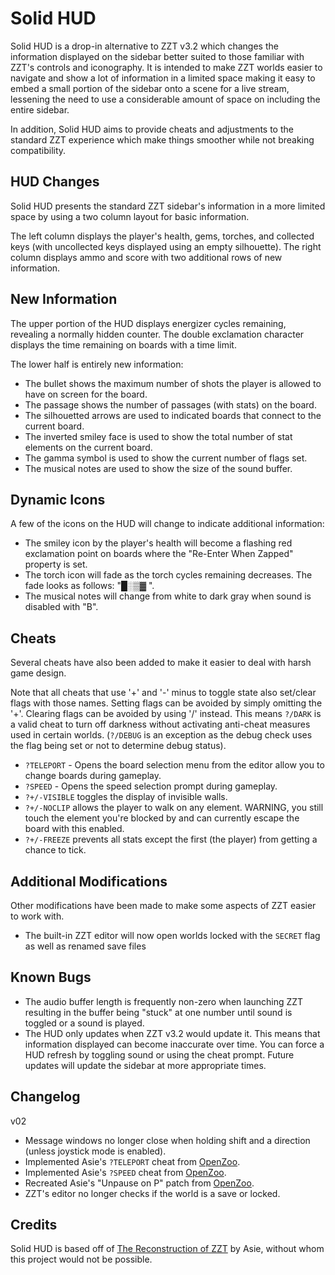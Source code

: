 # Solid HUD

Solid HUD is a drop-in alternative to ZZT v3.2 which changes the information displayed on the sidebar
better suited to those familiar with ZZT's controls and iconography. It is intended to make ZZT
worlds easier to navigate and show a lot of information in a limited space making it easy to embed
a small portion of the sidebar onto a scene for a live stream, lessening the need to use a considerable
amount of space on including the entire sidebar.

In addition, Solid HUD aims to provide cheats and adjustments to the standard ZZT experience which
make things smoother while not breaking compatibility.

## HUD Changes

Solid HUD presents the standard ZZT sidebar's information in a more limited space by using a two
column layout for basic information.

The left column displays the player's health, gems, torches, and collected keys (with uncollected keys
displayed using an empty silhouette). The right column displays ammo and score with two additional rows
of new information.

## New Information

The upper portion of the HUD displays energizer cycles remaining, revealing a normally hidden counter. The
double exclamation character displays the time remaining on boards with a time limit.

The lower half is entirely new information:

* The bullet shows the maximum number of shots the player is allowed to have on screen for the board.
* The passage shows the number of passages (with stats) on the board.
* The silhouetted arrows are used to indicated boards that connect to the current board.
* The inverted smiley face is used to show the total number of stat elements on the current board.
* The gamma symbol is used to show the current number of flags set.
* The musical notes are used to show the size of the sound buffer.

## Dynamic Icons

A few of the icons on the HUD will change to indicate additional information:

* The smiley icon by the player's health will become a flashing red exclamation point on boards where the "Re-Enter When Zapped"
property is set.
* The torch icon will fade as the torch cycles remaining decreases. The fade looks as follows: "█░▒▓ ".
* The musical notes will change from white to dark gray when sound is disabled with "B".

## Cheats

Several cheats have also been added to make it easier to deal with harsh game design.

Note that all cheats that use '+' and '-' minus to toggle state also set/clear flags with those names. Setting flags can be avoided by simply omitting the '+'.
Clearing flags can be avoided by using '/' instead. This means `?/DARK` is a valid cheat to turn off darkness without activating anti-cheat measures used in
certain worlds. (`?/DEBUG` is an exception as the debug check uses the flag being set or not to determine debug status).

* `?TELEPORT` - Opens the board selection menu from the editor allow you to change boards during gameplay.
* `?SPEED` - Opens the speed selection prompt during gameplay.
* `?+/-VISIBLE` toggles the display of invisible walls.
* `?+/-NOCLIP` allows the player to walk on any element. WARNING, you still touch the element you're blocked by and can currently escape the board with this enabled.
* `?+/-FREEZE` prevents all stats except the first (the player) from getting a chance to tick.

## Additional Modifications

Other modifications have been made to make some aspects of ZZT easier to work with.

* The built-in ZZT editor will now open worlds locked with the `SECRET` flag as well as renamed save files

## Known Bugs

* The audio buffer length is frequently non-zero when launching ZZT resulting in the buffer being "stuck" at one number until
sound is toggled or a sound is played.
* The HUD only updates when ZZT v3.2 would update it. This means that information displayed can become inaccurate over time. You
can force a HUD refresh by toggling sound or using the cheat prompt. Future updates will update the sidebar at more appropriate times.

## Changelog

v02
* Message windows no longer close when holding shift and a direction (unless joystick mode is enabled).
* Implemented Asie's `?TELEPORT` cheat from [OpenZoo](https://github.com/asiekierka/OpenZoo/blob/master/Patches/Cheats/Cheat-Passage.patch).
* Implemented Asie's `?SPEED` cheat from [OpenZoo](https://github.com/asiekierka/OpenZoo/blob/master/Patches/Cheats/Cheat-Passage.patch).
* Recreated Asie's "Unpause on P" patch from [OpenZoo](https://github.com/asiekierka/OpenZoo/blob/master/Patches/Tweaks/Flexible-unpausing-behaviour.patch).
* ZZT's editor no longer checks if the world is a save or locked.


## Credits

Solid HUD is based off of [The Reconstruction of ZZT](https://github.com/asiekierka/reconstruction-of-zzt) by Asie, without whom
this project would not be possible.
